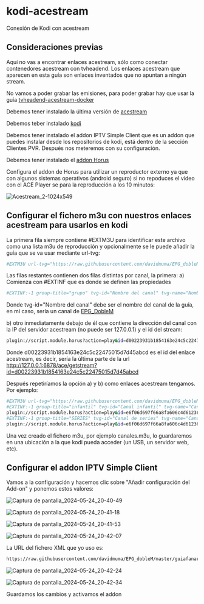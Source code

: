 # kodi-acestream
Conexión de Kodi con acestream

## Consideraciones previas

Aquí no vas a encontrar enlaces acestream, sólo como conectar contenedores acestream con tvheadend. Los enlaces acestream que aparecen en esta guía son enlaces inventados que no apuntan a ningún stream.

No vamos a poder grabar las emisiones, para poder grabar hay que usar la guía [tvheadend-acestream-docker](https://github.com/tonika1/tvheadend-acestream-docker/blob/main/README.md)

Debemos tener instalado la última versión de [acestream](https://docs.acestream.net/products/)

Debemos teber instalado [kodi](https://kodi.tv/download/)

Debemos tener instalado el addon IPTV Simple Client que es un addon que puedes instalar desde los repositorios de kodi, está dentro de la sección Clientes PVR. Después nos meteremos con su configuración.

Debemos tener instalado el [addon Horus](https://mundokodi.com/addon-horus-en-kodi/)

Configura el addon de Horus para utilizar un reproductor externo ya que con algunos sistemas operativos (android seguro) si no repoduces el video con el ACE Player se para la reproducción a los 10 minutos:

![Acestream_2-1024x549](https://github.com/tonika1/kodi-acestream/assets/36047512/8e8b4e08-e8db-448b-a11f-fa2cce84c870)

## Configurar el fichero m3u con nuestros enlaces acestream para usarlos en kodi

La primera fila siempre contiene #EXTM3U para identificar este archivo como una lista m3u de reproducción y opcionalmente se le puede añadir la guía que se va usar mediante url-tvg:

```bash
#EXTM3U url-tvg="https://raw.githubusercontent.com/davidmuma/EPG_dobleM/master/guiatv.xml"
```
Las filas restantes contienen dos filas distintas por canal, la primera: 
a) Comienza con #EXTINF que es donde se definen las propiedades

```bash
#EXTINF:-1 group-title="grupo" tvg-id="Nombre del canal" tvg-name="Nombre del canal",Nombre del canal
```
Donde tvg-id="Nombre del canal" debe ser el nombre del canal de la guía, en mi caso, sería un canal de [EPG_DobleM](https://github.com/davidmuma/EPG_dobleM/blob/master/Varios/Canales_soportados.txt)

b) otro inmediatamente debajo de él que contiene la dirección del canal con la IP del servidor acestream (no puede ser 127.0.0.1) y el id del stream: 

```bash
plugin://script.module.horus?action=play&id=d00223931b1854163e24c5c22475015d7d45abcd
```
Donde d00223931b1854163e24c5c22475015d7d45abcd es el id del enlace acestream, es decir, sería la última parte de la url http://127.0.0.1:6878/ace/getstream?id=d00223931b1854163e24c5c22475015d7d45abcd

Después repetiríamos la opción a) y b) como enlaces acestream tengamos. Por ejemplo:

```bash
#EXTM3U url-tvg="https://raw.githubusercontent.com/davidmuma/EPG_dobleM/master/guiatv.xml"
#EXTINF:-1 group-title="infantil" tvg-id="Canal infantil" tvg-name="Canal infantil",Canal infantil
plugin://script.module.horus?action=play&id=e6f06d697f66a8fa606c4d61236c24b0d604dabc
#EXTINF:-1 group-title="SERIES" tvg-id="Canal de series" tvg-name="Canal de series",Canal de series
plugin://script.module.horus?action=play&id=e6f06d697f66a8fa606c4d61236c24b0d604d000
```
Una vez creado el fichero m3u, por ejemplo canales.m3u, lo guardaremos en una ubicación a la que kodi pueda acceder (un USB, un servidor web, etc).

## Configurar el addon IPTV Simple Client

Vamos a la configuración y hacemos clic sobre "Añadir configuración del Add-on" y ponemos estos valores:

![Captura de pantalla_2024-05-24_20-40-49](https://github.com/tonika1/kodi-acestream/assets/36047512/583f5ae6-72c8-4f38-8e9c-faa789f876f9)



![Captura de pantalla_2024-05-24_20-41-18](https://github.com/tonika1/kodi-acestream/assets/36047512/91696c5d-ec65-4362-a924-d2bc2ad68cec)

![Captura de pantalla_2024-05-24_20-41-53](https://github.com/tonika1/kodi-acestream/assets/36047512/8a91a74e-cb60-403f-8a22-e5e4ae16d846)

![Captura de pantalla_2024-05-24_20-42-07](https://github.com/tonika1/kodi-acestream/assets/36047512/bc282b59-81fd-44dd-83e4-d3e426032b8b)

La URL del fichero XML que yo uso es: 

```bash
https://raw.githubusercontent.com/davidmuma/EPG_dobleM/master/guiafanart_color.xml.gz
```

![Captura de pantalla_2024-05-24_20-42-24](https://github.com/tonika1/kodi-acestream/assets/36047512/9f30ea0d-b6d7-4073-8e96-91a700074885)

![Captura de pantalla_2024-05-24_20-42-34](https://github.com/tonika1/kodi-acestream/assets/36047512/0d9a9bfc-3ca4-4bec-8050-260d6b054fa5)

Guardamos los cambios y activamos el addon
